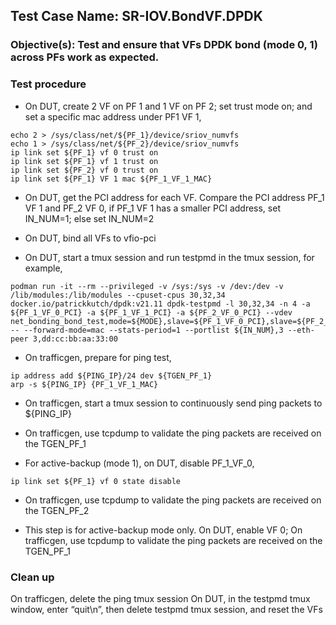 ## Test Case Name: SR-IOV.BondVF.DPDK

### Objective(s): Test and ensure that VFs DPDK bond (mode 0, 1) across PFs work as expected.

### Test procedure

* On DUT, create 2 VF on PF 1 and 1 VF on PF 2; set trust mode on; and set a specific mac address under PF1 VF 1,
```
echo 2 > /sys/class/net/${PF_1}/device/sriov_numvfs
echo 1 > /sys/class/net/${PF_2}/device/sriov_numvfs
ip link set ${PF_1} vf 0 trust on
ip link set ${PF_1} vf 1 trust on
ip link set ${PF_2} vf 0 trust on
ip link set ${PF_1} VF 1 mac ${PF_1_VF_1_MAC}
```

* On DUT, get the PCI address for each VF. Compare the PCI address PF_1 VF 1 and PF_2 VF 0, if PF_1 VF 1 has a smaller PCI address, set IN_NUM=1; else set IN_NUM=2

* On DUT, bind all VFs to vfio-pci

* On DUT, start a tmux session and run testpmd in the tmux session, for example,
```
podman run -it --rm --privileged -v /sys:/sys -v /dev:/dev -v /lib/modules:/lib/modules --cpuset-cpus 30,32,34 docker.io/patrickkutch/dpdk:v21.11 dpdk-testpmd -l 30,32,34 -n 4 -a ${PF_1_VF_0_PCI} -a ${PF_1_VF_1_PCI} -a ${PF_2_VF_0_PCI} --vdev net_bonding_bond_test,mode=${MODE},slave=${PF_1_VF_0_PCI},slave=${PF_2_VF_0_PCI},primary=${PF_1_VF_0_PCI} -- --forward-mode=mac --stats-period=1 --portlist ${IN_NUM},3 --eth-peer 3,dd:cc:bb:aa:33:00
```

* On trafficgen, prepare for ping test,
```
ip address add ${PING_IP}/24 dev ${TGEN_PF_1}
arp -s ${PING_IP} {PF_1_VF_1_MAC}
```

* On trafficgen, start a tmux session to continuously send ping packets to ${PING_IP}

* On trafficgen, use tcpdump to validate the ping packets are received on the TGEN_PF_1

* For active-backup (mode 1), on DUT, disable PF_1_VF_0,
```
ip link set ${PF_1} vf 0 state disable
```

* On trafficgen, use tcpdump to validate the ping packets are received on the TGEN_PF_2

* This step is for active-backup mode only. On DUT, enable VF 0; On trafficgen, use tcpdump to validate the ping packets are received on the TGEN_PF_1


### Clean up

On trafficgen, delete the ping tmux session
On DUT, in the testpmd tmux window, enter “quit\n”, then delete testpmd tmux session, and reset the VFs

